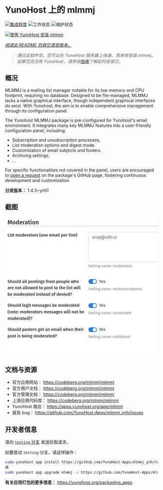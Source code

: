 <!--
注意：此 README 由 <https://github.com/YunoHost/apps/tree/master/tools/readme_generator> 自动生成
请勿手动编辑。
-->

# YunoHost 上的 mlmmj

[![集成程度](https://dash.yunohost.org/integration/mlmmj.svg)](https://ci-apps.yunohost.org/ci/apps/mlmmj/) ![工作状态](https://ci-apps.yunohost.org/ci/badges/mlmmj.status.svg) ![维护状态](https://ci-apps.yunohost.org/ci/badges/mlmmj.maintain.svg)

[![使用 YunoHost 安装 mlmmj](https://install-app.yunohost.org/install-with-yunohost.svg)](https://install-app.yunohost.org/?app=mlmmj)

*[阅读此 README 的其它语言版本。](./ALL_README.md)*

> *通过此软件包，您可以在 YunoHost 服务器上快速、简单地安装 mlmmj。*  
> *如果您还没有 YunoHost，请参阅[指南](https://yunohost.org/install)了解如何安装它。*

## 概况

MLMMJ is a mailing list manager notable for its low memory and CPU footprint, requiring no database. Designed to be file-managed, MLMMJ lacks a native graphical interface, though independent graphical interfaces do exist. With Yunohost, the aim is to enable comprehensive management through its configuration panel.

The Yunohost MLMMJ package is pre-configured for Yunohost's email environment. It integrates many key MLMMJ features into a user-friendly configuration panel, including:

* Subscription and unsubscription processes.
* List moderation options and digest mode.
* Customization of email subjects and footers.
* Archiving settings.
* ...

For specific functionalities not covered in the panel, users are encouraged to [open a request](https://github.com/YunoHost-Apps/mlmmj_ynh/issues) on the package's GitHub page, fostering continuous development and customization.


**分发版本：** 1.4.3~ynh1

## 截图

![mlmmj 的截图](./doc/screenshots/panel.png)

## 文档与资源

- 官方应用网站： <https://codeberg.org/mlmmj/mlmmj>
- 官方用户文档： <https://codeberg.org/mlmmj/mlmmj>
- 官方管理文档： <https://codeberg.org/mlmmj/mlmmj>
- 上游应用代码库： <https://codeberg.org/mlmmj/mlmmj>
- YunoHost 商店： <https://apps.yunohost.org/app/mlmmj>
- 报告 bug： <https://github.com/YunoHost-Apps/mlmmj_ynh/issues>

## 开发者信息

请向 [`testing` 分支](https://github.com/YunoHost-Apps/mlmmj_ynh/tree/testing) 发送拉取请求。

如要尝试 `testing` 分支，请这样操作：

```bash
sudo yunohost app install https://github.com/YunoHost-Apps/mlmmj_ynh/tree/testing --debug
或
sudo yunohost app upgrade mlmmj -u https://github.com/YunoHost-Apps/mlmmj_ynh/tree/testing --debug
```

**有关应用打包的更多信息：** <https://yunohost.org/packaging_apps>
